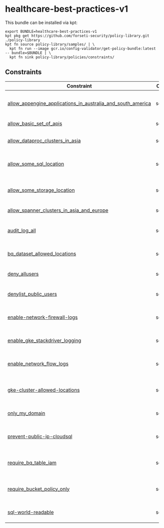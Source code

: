 # healthcare-best-practices-v1

This bundle can be installed via kpt:

```
export BUNDLE=healthcare-best-practices-v1
kpt pkg get https://github.com/forseti-security/policy-library.git ./policy-library
kpt fn source policy-library/samples/ | \
  kpt fn run --image gcr.io/config-validator/get-policy-bundle:latest -- bundle=$BUNDLE | \
  kpt fn sink policy-library/policies/constraints/
```

## Constraints

| Constraint                                                                                           | Control  | Description                                                                    |
| ---------------------------------------------------------------------------------------------------- | -------- | ------------------------------------------------------------------------------ |
| [allow_appengine_applications_in_australia_and_south_america](../../samples/appengine_location.yaml) | security | Restrict locations (regions) where App Engine applications are deployed.       |
| [allow_basic_set_of_apis](../../samples/serviceusage_allow_basic_apis.yaml)                          | security | Only a basic set of APIS                                                       |
| [allow_dataproc_clusters_in_asia](../../samples/dataproc_location.yaml)                              | security | Checks that Dataproc clusters are in correct regions.                          |
| [allow_some_sql_location](../../samples/sql_location.yaml)                                           | security | Checks Cloud SQL instance locations against allowed or disallowed locations.   |
| [allow_some_storage_location](../../samples/storage_location.yaml)                                   | security | Checks Cloud Storage bucket locations against allowed or disallowed locations. |
| [allow_spanner_clusters_in_asia_and_europe](../../samples/spanner_location.yaml)                     | security | Checks Cloud Spanner locations.                                                |
| [audit_log_all](../../samples/iam_audit_log_all.yaml)                                                | security | Checks that all services have all types of audit logs enabled.                 |
| [bq_dataset_allowed_locations](../../samples/bq_dataset_location.yaml)                               | security | Checks in which locations BigQuery datasets exist.                             |
| [deny_allusers](../../samples/iam_deny_public.yaml)                                                  | security | Prevent public users from having access to resources via IAM                   |
| [denylist_public_users](../../samples/storage_denylist_public.yaml)                                  | security | Prevent public users from having access to resources via IAM                   |
| [enable-network-firewall-logs](../../samples/network_enable_firewall_logs.yaml)                      | security | Ensure Firewall logs is enabled for every firewall in VPC Network              |
| [enable_gke_stackdriver_logging](../../samples/gke_enable_stackdriver_logging.yaml)                  | security | Ensure stackdriver logging is enabled on a GKE cluster                         |
| [enable_network_flow_logs](../../samples/network_enable_flow_logs.yaml)                              | security | Ensure VPC Flow logs is enabled for every subnet in VPC Network                |
| [gke-cluster-allowed-locations](../../samples/gke_cluster_location.yaml)                             | security | Checks which zones are allowed/disallowed for GKE clusters.                    |
| [only_my_domain](../../samples/iam_restrict_domain.yaml)                                             | security | Only allow members from my domain to be added to IAM roles                     |
| [prevent-public-ip-cloudsql](../../samples/sql_public_ip.yaml)                                       | security | Prevents a public IP from being assigned to a Cloud SQL instance.              |
| [require_bq_table_iam](../../samples/bigquery_world_readable.yaml)                                   | security | Checks if BigQuery datasets are publicly readable or allAuthenticatedUsers.    |
| [require_bucket_policy_only](../../samples/storage_bucket_policy_only.yaml)                          | security | Checks if Cloud Storage buckets have Bucket Only Policy turned on.             |
| [sql-world-readable](../../samples/sql_world_readable.yaml)                                          | security | Checks if Cloud SQL instances are world readable.                              |

